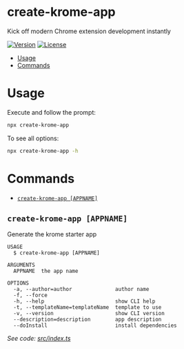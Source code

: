create-krome-app
================

Kick off modern Chrome extension development instantly

[![Version](https://img.shields.io/npm/v/create-krome-app.svg)](https://npmjs.org/package/create-krome-app)
[![License](https://img.shields.io/npm/l/create-krome-app.svg)](https://github.com/hankchiutw/create-krome-app/blob/master/package.json)

* [Usage](#usage)
* [Commands](#commands)

# Usage
Execute and follow the prompt:
```sh
npx create-krome-app
```

To see all options:
```sh
npx create-krome-app -h
```

# Commands

<!-- commands -->
* [`create-krome-app [APPNAME]`](#create-krome-app-appname)

## `create-krome-app [APPNAME]`

Generate the krome starter app

```
USAGE
  $ create-krome-app [APPNAME]

ARGUMENTS
  APPNAME  the app name

OPTIONS
  -a, --author=author              author name
  -f, --force
  -h, --help                       show CLI help
  -t, --templateName=templateName  template to use
  -v, --version                    show CLI version
  --description=description        app description
  --doInstall                      install dependencies
```

_See code: [src/index.ts](https://github.com/hankchiutw/create-krome-app/blob/v0.1.3/src/index.ts)_
<!-- commandsstop -->
